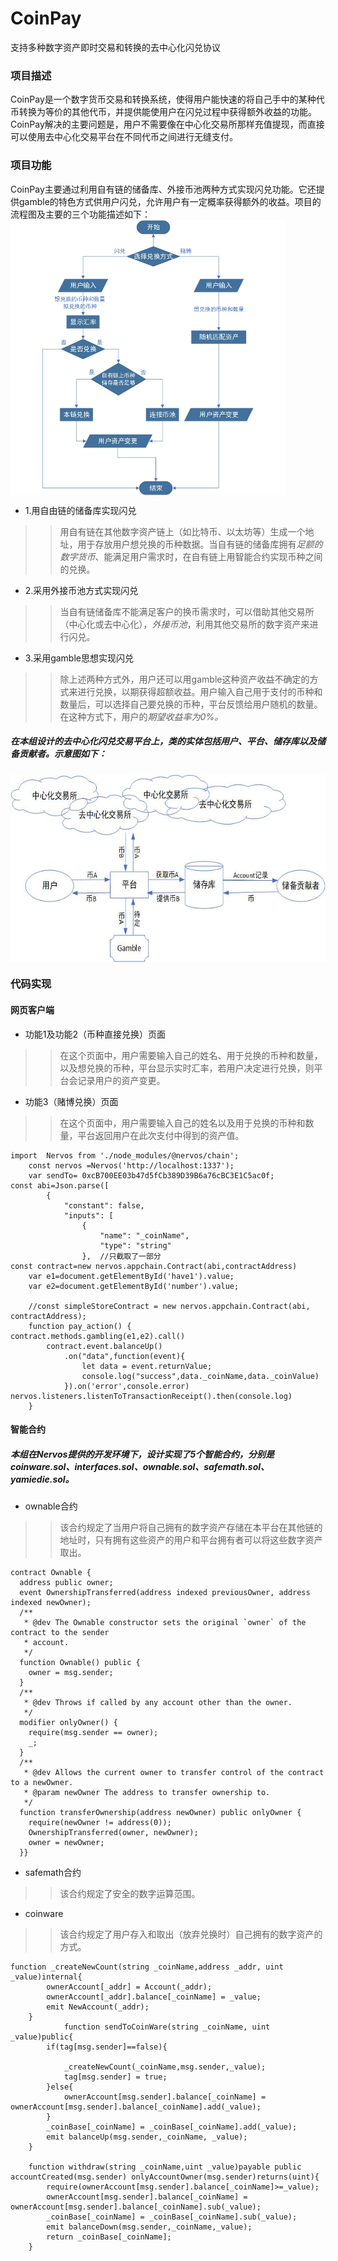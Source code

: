 # CoinPay
支持多种数字资产即时交易和转换的去中心化闪兑协议
### 项目描述
CoinPay是一个数字货币交易和转换系统，使得用户能快速的将自己手中的某种代币转换为等价的其他代币，并提供能使用户在闪兑过程中获得额外收益的功能。CoinPay解决的主要问题是，用户不需要像在中心化交易所那样充值提现，而直接可以使用去中心化交易平台在不同代币之间进行无缝支付。
### 项目功能
CoinPay主要通过利用自有链的储备库、外接币池两种方式实现闪兑功能。它还提供gamble的特色方式供用户闪兑，允许用户有一定概率获得额外的收益。项目的流程图及主要的三个功能描述如下：
<img align=center width="440" height="440" src='https://github.com/dragonroclp/CoinPay/blob/master/flow%20chart.jpeg'/>
* 1.用自由链的储备库实现闪兑
>>用自有链在其他数字资产链上（如比特币、以太坊等）生成一个地址，用于存放用户想兑换的币种数据。当自有链的储备库拥有*足额的数字货币*、能满足用户需求时，在自有链上用智能合约实现币种之间的兑换。
* 2.采用外接币池方式实现闪兑 
>>当自有链储备库不能满足客户的换币需求时，可以借助其他交易所（中心化或去中心化），*外接币池*，利用其他交易所的数字资产来进行闪兑。
* 3.采用gamble思想实现闪兑
>>除上述两种方式外，用户还可以用gamble这种资产收益不确定的方式来进行兑换，以期获得超额收益。用户输入自己用于支付的币种和数量后，可以选择自己要兑换的币种，平台反馈给用户随机的数量。在这种方式下，用户的*期望收益率为0%。*
##### 在本组设计的去中心化闪兑交易平台上，类的实体包括用户、平台、储存库以及储备贡献者。示意图如下：
<img align=center width="600" height="300" src='https://github.com/dragonroclp/CoinPay/blob/master/class%20diagram.jpg'/>

### 代码实现
#### 网页客户端
- 功能1及功能2（币种直接兑换）页面

>>在这个页面中，用户需要输入自己的姓名、用于兑换的币种和数量，以及想兑换的币种，平台显示实时汇率，若用户决定进行兑换，则平台会记录用户的资产变更。
- 功能3（赌博兑换）页面

>>在这个页面中，用户需要输入自己的姓名以及用于兑换的币种和数量，平台返回用户在此次支付中得到的资产值。
```
import  Nervos from './node_modules/@nervos/chain';
    const nervos =Nervos('http://localhost:1337');
    var sendTo= 0xcB700EE03b47d5fCb389D39B6a76cBC3E1C5ac0f;
const abi=Json.parse([
        {
            "constant": false,
            "inputs": [
                {
                    "name": "_coinName",
                    "type": "string"
                },  //只截取了一部分
const contract=new nervos.appchain.Contract(abi,contractAddress)
    var e1=document.getElementById('have1').value;
    var e2=document.getElementById('number').value;
    
    //const simpleStoreContract = new nervos.appchain.Contract(abi, contractAddress);
    function pay_action() {
contract.methods.gambling(e1,e2).call()
        contract.event.balanceUp()
            .on("data",function(event){
                let data = event.returnValue;
                console.log("success",data._coinName,data._coinValue)
            }).on('error',console.error)
nervos.listeners.listenToTransactionReceipt().then(console.log)
    }
```
#### 智能合约
##### 本组在Nervos提供的开发环境下，设计实现了5个智能合约，分别是coinware.sol、interfaces.sol、ownable.sol、safemath.sol、yamiedie.sol。
- ownable合约
>>该合约规定了当用户将自己拥有的数字资产存储在本平台在其他链的地址时，只有拥有这些资产的用户和平台拥有者可以将这些数字资产取出。
```
contract Ownable {
  address public owner;
  event OwnershipTransferred(address indexed previousOwner, address indexed newOwner);
  /**
   * @dev The Ownable constructor sets the original `owner` of the contract to the sender
   * account.
   */
  function Ownable() public {
    owner = msg.sender;
  }
  /**
   * @dev Throws if called by any account other than the owner.
   */
  modifier onlyOwner() {
    require(msg.sender == owner);
    _;
  }
  /**
   * @dev Allows the current owner to transfer control of the contract to a newOwner.
   * @param newOwner The address to transfer ownership to.
   */
  function transferOwnership(address newOwner) public onlyOwner {
    require(newOwner != address(0));
    OwnershipTransferred(owner, newOwner);
    owner = newOwner;
  }}
```
- safemath合约
>>该合约规定了安全的数字运算范围。
- coinware
>>该合约规定了用户存入和取出（放弃兑换时）自己拥有的数字资产的方式。
```
function _createNewCount(string _coinName,address _addr, uint _value)internal{
        ownerAccount[_addr] = Account(_addr);
        ownerAccount[_addr].balance[_coinName] = _value;
        emit NewAccount(_addr);
    }
            function sendToCoinWare(string _coinName, uint _value)public{
        if(tag[msg.sender]==false){
            
            _createNewCount(_coinName,msg.sender,_value);
            tag[msg.sender] = true;
        }else{
            ownerAccount[msg.sender].balance[_coinName] = ownerAccount[msg.sender].balance[_coinName].add(_value);
        }
        _coinBase[_coinName] = _coinBase[_coinName].add(_value);
        emit balanceUp(msg.sender,_coinName, _value);
    }
    
    function withdraw(string _coinName,uint _value)payable public accountCreated(msg.sender) onlyAccountOwner(msg.sender)returns(uint){
        require(ownerAccount[msg.sender].balance[_coinName]>=_value);
        ownerAccount[msg.sender].balance[_coinName] = ownerAccount[msg.sender].balance[_coinName].sub(_value);
        _coinBase[_coinName] = _coinBase[_coinName].sub(_value);
        emit balanceDown(msg.sender,_coinName,_value);
        return _coinBase[_coinName];   
    }
```
